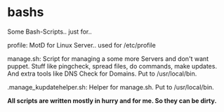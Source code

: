 bashs
=====

Some Bash-Scripts.. just for..

profile: MotD for Linux Server.. used for /etc/profile

manage.sh: Script for managing a some more Servers and don't want puppet. Stuff like pingcheck, spread files, do commands, make updates. And extra tools like DNS Check for Domains. Put to /usr/local/bin.

.manage_kupdatehelper.sh: Helper for manage.sh. Put to /usr/local/bin.


**All scripts are written mostly in hurry and for me. So they can be dirty.**
